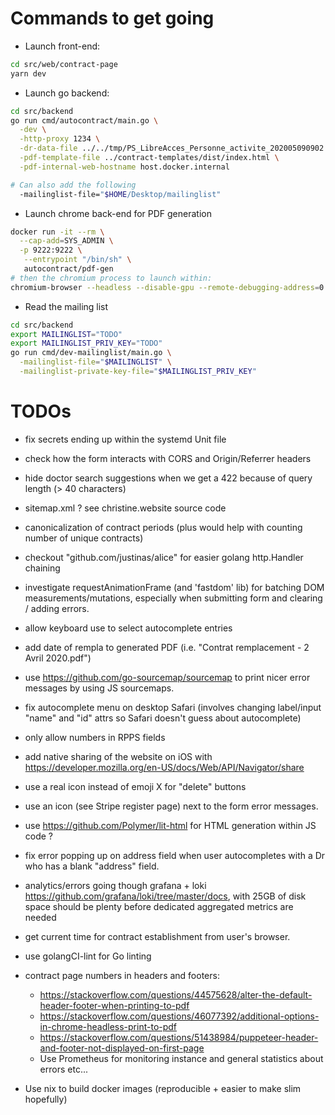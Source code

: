 # Commands to get going

- Launch front-end:
```sh
cd src/web/contract-page
yarn dev
```

- Launch go backend:
```sh
cd src/backend
go run cmd/autocontract/main.go \
  -dev \
  -http-proxy 1234 \
  -dr-data-file ../../tmp/PS_LibreAcces_Personne_activite_202005090902.txt \
  -pdf-template-file ../contract-templates/dist/index.html \
  -pdf-internal-web-hostname host.docker.internal

# Can also add the following
  -mailinglist-file="$HOME/Desktop/mailinglist"
```

- Launch chrome back-end for PDF generation
```sh
docker run -it --rm \
  --cap-add=SYS_ADMIN \
  -p 9222:9222 \
   --entrypoint "/bin/sh" \
   autocontract/pdf-gen
# then the chromium process to launch within:
chromium-browser --headless --disable-gpu --remote-debugging-address=0.0.0.0 --remote-debugging-port=9222
```

- Read the mailing list
```sh
cd src/backend
export MAILINGLIST="TODO"
export MAILINGLIST_PRIV_KEY="TODO"
go run cmd/dev-mailinglist/main.go \
  -mailinglist-file="$MAILINGLIST" \
  -mailinglist-private-key-file="$MAILINGLIST_PRIV_KEY"
```

# TODOs
- fix secrets ending up within the systemd Unit file

- check how the form interacts with CORS and Origin/Referrer headers
- hide doctor search suggestions when we get a 422 because of query length (> 40 characters)
- sitemap.xml ? see christine.website source code
- canonicalization of contract periods (plus would help with counting number of unique contracts)
- checkout "github.com/justinas/alice" for easier golang http.Handler chaining
- investigate requestAnimationFrame (and 'fastdom' lib) for batching DOM measurements/mutations, especially when submitting form and clearing / adding errors.
- allow keyboard use to select autocomplete entries
- add date of rempla to generated PDF (i.e. "Contrat remplacement - 2 Avril 2020.pdf")
- use https://github.com/go-sourcemap/sourcemap to print nicer error messages by using JS sourcemaps.
- fix autocomplete menu on desktop Safari (involves changing label/input "name" and "id" attrs so Safari doesn't guess about autocomplete)
- only allow numbers in RPPS fields
- add native sharing of the website on iOS with https://developer.mozilla.org/en-US/docs/Web/API/Navigator/share
- use a real icon instead of emoji X for "delete" buttons
- use an icon (see Stripe register page) next to the form error messages.
- use https://github.com/Polymer/lit-html for HTML generation within JS code ?
- fix error popping up on address field when user autocompletes with a Dr who has a blank "address" field.
- analytics/errors going though grafana + loki https://github.com/grafana/loki/tree/master/docs, with 25GB of disk space should be plenty before dedicated aggregated metrics are needed
- get current time for contract establishment from user's browser.
- use golangCI-lint for Go linting

- contract page numbers in headers and footers:
    - https://stackoverflow.com/questions/44575628/alter-the-default-header-footer-when-printing-to-pdf
    - https://stackoverflow.com/questions/46077392/additional-options-in-chrome-headless-print-to-pdf
    - https://stackoverflow.com/questions/51438984/puppeteer-header-and-footer-not-displayed-on-first-page
    - Use Prometheus for monitoring instance and general statistics about errors etc...
- Use nix to build docker images (reproducible + easier to make slim hopefully)
